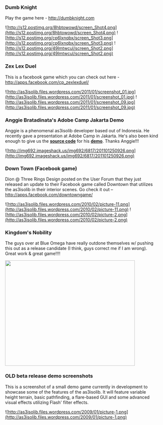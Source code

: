 ### Dumb Knight ###
Play the game here - http://dumbknight.com

![http://s12.postimg.org/8hbtowowd/screen_Shot4.png](http://s12.postimg.org/8hbtowowd/screen_Shot4.png)
![http://s12.postimg.org/cp6lxnqbx/screen_Shot3.png](http://s12.postimg.org/cp6lxnqbx/screen_Shot3.png)
![http://s12.postimg.org/49lmtwcul/screen_Shot2.png](http://s12.postimg.org/49lmtwcul/screen_Shot2.png)


### Zex Lex Duel ###
This is a facebook game which you can check out here - http://apps.facebook.com/cp_zexlexduel/

![http://as3isolib.files.wordpress.com/2011/01/screenshot_01.jpg](http://as3isolib.files.wordpress.com/2011/01/screenshot_01.jpg)
![http://as3isolib.files.wordpress.com/2011/01/screenshot_09.jpg](http://as3isolib.files.wordpress.com/2011/01/screenshot_09.jpg)

### Anggie Bratadinata's Adobe Camp Jakarta Demo ###
Anggie is a phenomenal as3isolib developer based out of Indonesia. He recently gave a presentation at Adobe Camp in Jakarta.  He's also been kind enough to give us the **[source code](http://dump.masputih-dev.info/adobecamp/adobecamp_as3isolib.zip)** for his **[demo](http://dump.masputih-dev.info/adobecamp/demo/index.html)**.  Thanks Anggie!!!

![http://img692.imageshack.us/img692/6817/201101250926.png](http://img692.imageshack.us/img692/6817/201101250926.png)

### Down Town (Facebook game) ###
Dion @ Three Rings Design posted on the User Forum that they just released an update to their Facebook game called Downtown that utilizes the as3isolib in their interior scenes.  Go check it out – http://apps.facebook.com/downtowngame/

![http://as3isolib.files.wordpress.com/2010/02/picture-11.png](http://as3isolib.files.wordpress.com/2010/02/picture-11.png)
![http://as3isolib.files.wordpress.com/2010/02/picture-2.png](http://as3isolib.files.wordpress.com/2010/02/picture-2.png)

### Kingdom's Nobility ###
The guys over at Blue Omega have really outdone themselves w/ pushing this out as a release candidate (I think, guys correct me if I am wrong).  Great work & great game!!!!

<a href='http://www.youtube.com/watch?feature=player_embedded&v=vEN7oXcimRQ' target='_blank'><img src='http://img.youtube.com/vi/vEN7oXcimRQ/0.jpg' width='425' height=344 /></a>

### OLD beta release demo screenshots ###
This is a screenshot of a small demo game currently in development to showcase some of the features of the as3isolib.  It will feature variable height terrain, basic pathfinding, a flare-based GUI and some advanced visual effects utilizing Flash' filter effects.

![http://as3isolib.files.wordpress.com/2009/01/picture-1.png](http://as3isolib.files.wordpress.com/2009/01/picture-1.png)